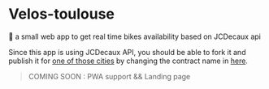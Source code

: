 # Velos-toulouse

🚵 a small web app to get real time bikes availability based on JCDecaux api

Since this app is using JCDecaux API, you should be able to fork it and publish it for [one of those cities](https://developer.jcdecaux.com/#/gbfs?page=usage) by changing the contract name in [here](/src/lib/fetch.ts).

> COMING SOON : PWA support && Landing page

